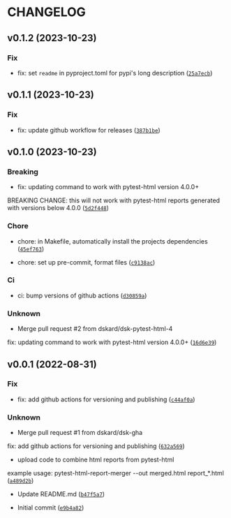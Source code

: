 # CHANGELOG



## v0.1.2 (2023-10-23)

### Fix

* fix: set `readme` in pyproject.toml for pypi&#39;s long description ([`25a7ecb`](https://github.com/dskard/pytest-html-report-merger/commit/25a7ecb97faa735ac2d077087ad9792cb039d4a8))


## v0.1.1 (2023-10-23)

### Fix

* fix: update github workflow for releases ([`387b1be`](https://github.com/dskard/pytest-html-report-merger/commit/387b1be6964c632b6ec79e11398f7d1aa40c20b4))


## v0.1.0 (2023-10-23)

### Breaking

* fix: updating command to work with pytest-html version 4.0.0+

BREAKING CHANGE: this will not work with pytest-html reports generated
with versions below 4.0.0 ([`5d2f448`](https://github.com/dskard/pytest-html-report-merger/commit/5d2f44810eeaaa3af810eff5b2180cc20421b2f2))

### Chore

* chore: in Makefile, automatically install the projects dependencies ([`45ef763`](https://github.com/dskard/pytest-html-report-merger/commit/45ef76394dcf885a46f034f2261d921f0cd109de))

* chore: set up pre-commit, format files ([`c9138ac`](https://github.com/dskard/pytest-html-report-merger/commit/c9138ac1f084530d0d3920eb956aee6db0ead79c))

### Ci

* ci: bump versions of github actions ([`d30859a`](https://github.com/dskard/pytest-html-report-merger/commit/d30859a0dabc6b12e02c9a7b8badc6f3ed6c969c))

### Unknown

* Merge pull request #2 from dskard/dsk-pytest-html-4

fix: updating command to work with pytest-html version 4.0.0+ ([`16d6e39`](https://github.com/dskard/pytest-html-report-merger/commit/16d6e39a49817e402302838347046d9eae784cf2))


## v0.0.1 (2022-08-31)

### Fix

* fix: add github actions for versioning and publishing ([`c44af0a`](https://github.com/dskard/pytest-html-report-merger/commit/c44af0a2d708146aedf56c5f7c1ae3bc44295bd9))

### Unknown

* Merge pull request #1 from dskard/dsk-gha

fix: add github actions for versioning and publishing ([`632a569`](https://github.com/dskard/pytest-html-report-merger/commit/632a5695700c20cf738e7f9a0144f020c518684a))

* upload code to combine html reports from pytest-html

example usage:
pytest-html-report-merger --out merged.html report_*.html ([`a489d2b`](https://github.com/dskard/pytest-html-report-merger/commit/a489d2b389f14ef4d69d898445d87028adb18bc5))

* Update README.md ([`b47f5a7`](https://github.com/dskard/pytest-html-report-merger/commit/b47f5a77d7f0db317540b7c020d38b573d2d475b))

* Initial commit ([`e9b4a82`](https://github.com/dskard/pytest-html-report-merger/commit/e9b4a82e664480e5428e6968e3a40ccbcc9cd6eb))
